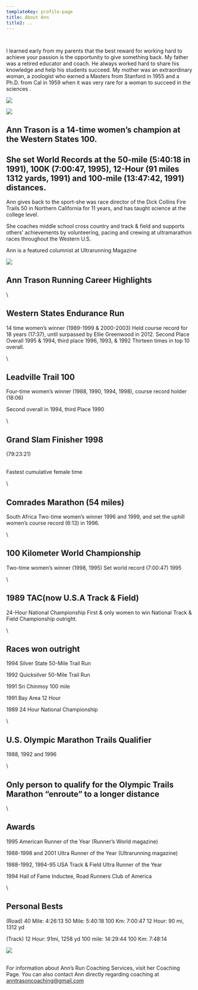 ```yaml
---
templateKey: profile-page
title: About Ann
title2: ..
---
```

## 

```

```

I learned early from my parents that the best reward for working hard to achieve your passion is the opportunity to give something back. My father was a retired educator and coach.  He always worked hard to share his knowledge and help his students succeed. My mother was an extraordinary woman, a zoologist who earned a Masters from Stanford in 1955 and a Ph.D. from Cal in 1959 when it was very rare for a woman to succeed in the sciences .

![](/img/ann-with-mum2.jpg)

![](/img/mom-ann-western-states-100-mile-1989.jpg)

## 

## 

## Ann Trason is a 14-time women’s champion at the Western States 100.

## She set World Records at the 50-mile (5:40:18 in 1991), 100K (7:00:47, 1995), 12-Hour (91 miles 1312 yards, 1991) and 100-mile (13:47:42, 1991) distances.

Ann gives back to the sport-she was race director of the Dick Collins Fire Trails 50 in Northern California for 11 years, and has taught science at the college level.

She coaches middle school cross country and track & field and supports others’ achievements by volunteering, pacing and crewing at ultramarathon races throughout the Western U.S.

Ann is a featured columnist at Ultrarunning Magazine

![](/img/shoes.jpg)

## Ann Trason Running Career Highlights

\

## Western States Endurance Run

14 time women’s winner (1989-1999 & 2000-2003) Held course record for 18 years (17:37), until surpassed by Ellie Greenwood in 2012. Second Place Overall 1995 & 1994, third place 1996, 1993, & 1992 Thirteen times in top 10 overall.

\

## Leadville Trail 100

Four-time women’s winner (1988, 1990, 1994, 1998), course record holder (18:06)

Second overall in 1994, third Place 1990

\

## Grand Slam Finisher 1998

(79:23:21)

\
Fastest cumulative female time

\

## Comrades Marathon (54 miles)

South Africa Two-time women’s winner 1996 and 1999, and set the uphill women’s course record (6:13) in 1996.

\

## 100 Kilometer World Championship

Two-time women’s winner (1998, 1995) Set world record (7:00:47) 1995

\

## 1989 TAC(now U.S.A Track & Field)

24-Hour National Championship First & only women to win National Track & Field Championship outright.

\

## Races won outright

1994 Silver State 50-Mile Trail Run

1992 Quicksilver 50-Mile Trail Run

1991 Sri Chinmoy 100 mile

1991 Bay Area 12 Hour

1989 24 Hour National Championship

\

## U.S. Olympic Marathon Trails Qualifier

1988, 1992 and 1996

\

## Only person to qualify for the Olympic Trails Marathon “enroute” to a longer distance

\

## Awards

1995 American Runner of the Year (Runner’s World magazine)

1988-1998 and 2001 Ultra Runner of the Year (Ultrarunning magazine)

1988-1992, 1994-95 USA Track & Field Ultra Runner of the Year

1994 Hall of Fame Inductee, Road Runners Club of America

\

## Personal Bests

(Road) 40 Mile: 4:26:13 50 Mile: 5:40:18 100 Km: 7:00:47 12 Hour: 90 mi, 1312 yd

(Track) 12 Hour: 91mi, 1258 yd 100 mile: 14:29:44 100 Km: 7:48:14

![](/img/ann-with-group.jpg)

\
For information about Ann’s Run Coaching Services, visit her Coaching Page. You can also contact Ann directly regarding coaching at anntrasoncoaching@gmail.com
